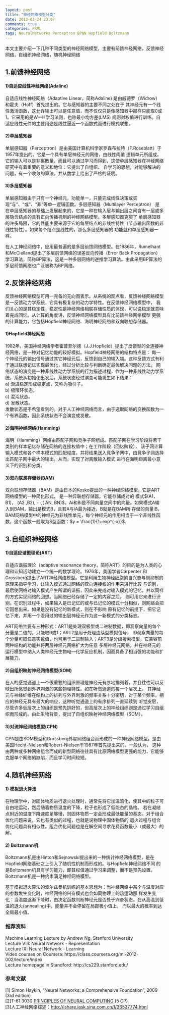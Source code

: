 ```yaml
---
layout: post
title: "神经网络模型分类"
date: 2013-03-24 23:07
comments: true
categories: PRML
tags: NeuralNetworks Perceptron BPNN Hopfield Boltzmann 
---
```

<p>本文主要介绍一下几种不同类型的神经网络模型，主要有前馈神经网络，反馈神经网络，自组织神经网络，随机神经网络</p>

<h2>1.前馈神经网络</h2>
<h4>1)自适应线性神经网络(Adaline)</h4>
<p>自适应线性神经网络（Adaptive Linear，简称Adaline) 是由威德罗（Widrow）和霍夫（Hoff）首先提出的。它与感知器的主要不同之处在于
其神经元有一个线性激活函数，这允许输出可以是任意值，而不仅仅只是像感知器中那样只能取0或1。它采用的是W—H学习法则，也称最小均方差(LMS)
规则对权值进行训练。自适应线性元件的主要用途是线性逼近一个函数式而进行模式联想。</p>

<h4>2)单层感知器</h4>
<p>单层感知器（Perceptron）是由美国计算机科学家罗森布拉特（F.Roseblatt）于1957年提出的。它是一个具有单层神经元的网络，由线性阈值
逻辑单元所组成。它的输入可以是非离散量，而且可以通过学习而得到，这使单层感知器在神经网络研究中有着重要的意义和地位：它提出了自组织、
自学习的思想，对能够解决的问题，有一个收敛的算法，并从数学上给出了严格的证明。</p>
<!-- more -->

<h4>3)多层感知器</h4>
<p>单层感知器由于只有一个神经元，功能单一，只能完成线性决策或实现“与”、“或”、“非”等单一逻辑函数。多层感知器（Multilayer Perceptron）
是在单层感知器的基础上发展起来的，它是一种在输入层与输出层之间含有一层或多层隐含结点的具有正向传播机制的神经网络模型。多层感知器克服了
单层感知器的许多局限，它的性能主要来源于它的每层结点的非线性特性（节点输出函数的非线性特性）。如果每个结点是线性的，那么多层感知器的
功能就和单层感知器一样。</p>

<p>在人工神经网络中，应用最普遍的是多层前馈网络模型。在1986年，Rumelhant和McClelland提出了多层前馈网络的误差反向传播（Error Back Propagation）
学习算法，简称BP算法，这是一种多层网络的逆推学习算法。由此采用BP算法的多层前馈网络也广泛被称为BP网络。</p>

<h2>2.反馈神经网络</h2>
<p>反馈神经网络模型可用一完备的无向图表示。从系统的观点看，反馈神经网络模型是一反馈动力学系统，它具有极复杂的动力学特性。在反馈神经网络模型中，
我们关心的是其稳定性，稳定性是神经网络相联存储性质的体现，可以说稳定就意味着完成回忆。从计算的角度讲，反馈神经网络模型具有比前馈神经网络模型
更强的计算能力，它包括Hopfield神经网络、海明神经网络和双向联想存储器。</p>

<h4>1)Hopfield神经网络</h4>
<p>1982年，美国神经网络学者霍普菲尔德（J.J.Hopfield）提出了反馈型的全连接神经网络，是一种对记忆功能的较好模拟。Hopfield神经网络的结构特点是：
每一个神经元的输出信号通过其它神经元后，反馈到自己的输入端。这种反馈方式有利于通过联想记忆实现最优化，经过分析比较与判断确定最优解决问题的方法。
网络状态的演变是一种非线性动力学系统的行为描述过程，作为一种非线性动力学系统，系统从初始化出发后，系统状态经过演变可能发生如下结果： </br>
a) 渐进稳定形成稳定点，又称为吸引子。</br>
b) 极限环状态。</br>
c) 混沌状态。</br>
d) 发散状态。</br>
发散状态是不希望看到的。对于人工神经网络而言，由于选取网络的变换函数为一个有界函数，因此系统状态不会演变成发散。</p>

<h4>2)海明神经网络(Hamming)</h4>
<p>海明（Hamming）网络由匹配子网和竞争子网组成。匹配子网在学习阶段将若干类别的样本记忆存储在网络的连接权值中；在工作阶段（回忆阶段），
该子网计算输入模式和各个样本模式的匹配程度，并将结果送入竞争子网中，由竞争子网选择出匹配子网中最大的输出。从而，实现了对离散输入模式
进行在海明距离最小意义下的识别和分类。</p>

<h4>3)双向联想存储器(BAM)</h4>
<p>双向联想存储器（BAM）是由日本的Kosko提出的一种神经网络模型，它是ART网络模型的一种简化形式， 是一种异联想存储器。它能存储成对的
模式$(A1，B1)， (A2 ,B2), ⋯,( AN, BN)$。Ai和Bi是不同向量空间中的向量。如果模式A输入到BAM，输出是模式B，且若A与iA最为接近，B就是在BAM所
存储的向量iB。 BAM网络模型中的神经元为非线性单元，每个神经元的作用相当于一个非线性函数，这个函数一般取为S型函数：$y = \frac{1}{1+exp^{-x}}$.
</p>

<h2>3.自组织神经网络</h2>
<h4>1)自适应谐振理论(ART)</h4>
<p>自适应谐振理论（adaptive resonance theory，简称ART）的目的是为人类的心理和认知活动建立一个统一的数学理论。1976年，美国学者Carpenter
和Grossberg提出了ART神经网络模型。它是利用生物神经细胞的自兴奋与侧抑制的原理来指导学习，让输入模式通过网络的双向连接权的作用来进行比较
与识别，最后使网络对输入模式产生所谓的谐振，因此来完成对输入模式的记忆，并以同样的方式实现网络的回想。当网络已经存储了一定的内容之后，
则可用它来进行识别。在识别过程中，如果输入是已记忆的或与已记忆的模式十分相似，则网络会把它回想出来。如果是没有记忆的新模式，则在不影响
原有记忆的前提下，把它记忆下来，并用一个没用过的输出层神经元作为这一新模式的分类标志。<p>

<p>ART网络主要有三种形式：ART1是处理双极型或二进制数据，即观察向量的每个分量是二值的，只能取0或1；ART2是用于处理连续型模拟信号，
即观察向量的每个分量可取任意实数值，也可用于二进制输入；ART3是分级搜索模型，它兼容前两种结构的功能并将两层神经元网络扩大为任意
多层神经元网络，并在神经元的运行模型中纳入人类神经元生物电—化学反应机制，因而具备了相当强的功能和扩展能力。</p>

<h4>2)自组织映射神经网络模型(SOM)</h4>
<p>在人的感觉通道上一个很重要的组织原理是神经元有序地排列着，并且往往可以反映出所感觉到外界刺激的某些物理特性。如在听觉通道的每一个层次上，
其神经元与神经纤维在结构上的排列与外界刺激的频率关系十分密切，对于某个频率，相应的神经元具有最大的响应，这种听觉通道上的有序排列一直延续到
听觉皮层，尽管许多低层次上的组织是预先排好的，但高层次上的神经组织则是通过学习自组织而形成的。由此生物背景，提出了自组织映射神经网络模型（SOM）。</p>

<h4>3)对流神经网络模型(CPN)</h4>
<p>CPN是由SOM模型和Grossberg外星网络组合而形成的一种神经网络模型。是由美国Hecht-Nielsen和Robert-Nielsen于1987年首先提出来的。一般认为，
这种由两种或多种网络组合而成的新型网络往往具有比原网络模型更强的能力，它能够克服单个网络的缺陷，而且学习时间较短。</p>

<h2>4.随机神经网络</h2>
<h4>1) 模拟退火算法</h4>
<p>在物理学中，对固体物质进行退火处理时，通常先将它加温溶化，使其中的粒子可自由地运动，然后随着物质温度的下降，粒子也形成了低能态的晶格。
若在凝结点附近的温度下降速度足够慢，则固体物质一定会形成最低能量的基态。对于组合优化问题来说，它也有类似的过程，也就是说物理中固体物质的
退火过程与组合优化问题具有相似性。组合优化问题也是在解空间寻求花费函数最小（或最大）的解。</p>

<h4>2) Boltzmann机</h4>
<p>Boltzmann机是由Hinton和Sejnowski提出来的一种统计神经网络模型，是在Hopfield网络基础之上引入了随机性机制而形成的。与Hopfield神经网络不同
的是Boltzmann机具有学习能力，即其权值通过学习来调整，而不是预先设置。Boltzmann机是一种约束满足神经网络模型。</p>

<p>基于模拟退火算法的波尔兹曼机训练的基本思想为：当神经网络中某个与温度对应的参数发生变化时，神经网络的兴奋模式也会如同物理上的热运动那
样发生变化：当温度逐渐下降时，由决定函数判断神经元是否处于兴奋状态。在从高温到低温的退火(annealing)中，能量并不会停留在局部极小值上，
而以最大的概率到达全局最小值。</p>

<h3>推荐资料</h3>
<p>Machine Learning Lecture by Andrew Ng, Stanford University</br>
Lecture VIII: Neural Network - Representation</br>
Lecture IX: Neural Network - Learning</br>
Video courses on Coursera: https://class.coursera.org/ml-2012-002/lecture/index</br>
Lecture homepage in Standford: http://cs229.stanford.edu/</p>

<h3>参考文献</h3>
<p>[1] Simon Haykin, “Neural Networks: a Comprehensive Foundation”, 2009 (3rd edition)</br>
[2]T-61.3030 <a href="http://www.cis.hut.fi/Opinnot/T-61.3030/schedule2007.shtml">PRINCIPLES OF NEURAL COMPUTING</a> (5 CP)</br>
[3]人工神经网络综述：<a href="http://ishare.iask.sina.com.cn/f/36537774.html">http://ishare.iask.sina.com.cn/f/36537774.html</a></br>
</p>